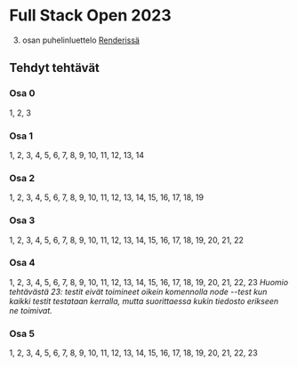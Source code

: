 # Full Stack Open 2023

3. osan puhelinluettelo
   [Renderissä](https://fullstack-puhelinluettelo-eadc.onrender.com)

## Tehdyt tehtävät

### Osa 0

1, 2, 3

### Osa 1

1, 2, 3, 4, 5, 6, 7, 8, 9, 10, 11, 12, 13, 14

### Osa 2

1, 2, 3, 4, 5, 6, 7, 8, 9, 10, 11, 12, 13, 14, 15, 16, 17, 18, 19

### Osa 3

1, 2, 3, 4, 5, 6, 7, 8, 9, 10, 11, 12, 13, 14, 15, 16, 17, 18, 19, 20, 21, 22

### Osa 4

1, 2, 3, 4, 5, 6, 7, 8, 9, 10, 11, 12, 13, 14, 15, 16, 17, 18, 19, 20, 21, 22,
23 _Huomio tehtävästä 23: testit eivät toimineet oikein komennolla node --test
kun kaikki testit testataan kerralla, mutta suorittaessa kukin tiedosto erikseen
ne toimivat._

### Osa 5

1, 2, 3, 4, 5, 6, 7, 8, 9, 10, 11, 12, 13, 14, 15, 16, 17, 18, 19, 20, 21, 22,
23
